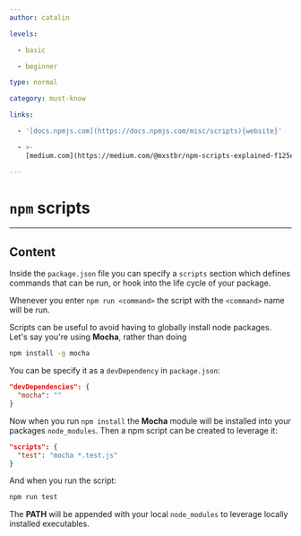 ```yaml
---
author: catalin

levels:

  - basic

  - beginner

type: normal

category: must-know

links:

  - '[docs.npmjs.com](https://docs.npmjs.com/misc/scripts){website}'

  - >-
    [medium.com](https://medium.com/@mxstbr/npm-scripts-explained-f125e85eb378#.xkpyd4fei){website}

---
```

# `npm` scripts

---
## Content

Inside the `package.json` file you can specify a `scripts` section which defines commands that can be run, or hook into the life cycle of your package.

Whenever you enter `npm run <command>` the script with the `<command>` name will be run.

Scripts can be useful to avoid having to globally install node packages. Let's say you're using **Mocha**, rather than doing
```bash
npm install -g mocha
```
You can be specify it as a `devDependency` in `package.json`:
```json
"devDependencies": {
  "mocha": ""
}
```
Now when you run `npm install` the **Mocha** module will be installed into your packages `node_modules`. Then a npm script can be created to leverage it:
```json
"scripts": {
  "test": "mocha *.test.js"
}

```
And when you run the script:
```bash
npm run test
```
The **PATH** will be appended with your local `node_modules` to leverage locally installed executables.
